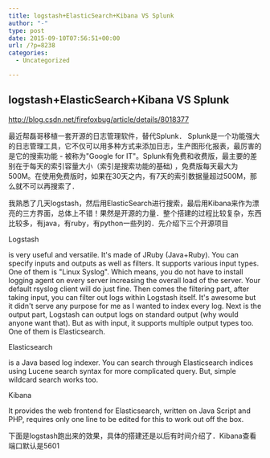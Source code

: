 ```yaml
---
title: logstash+ElasticSearch+Kibana VS Splunk
author: "-"
type: post
date: 2015-09-10T07:56:51+00:00
url: /?p=8238
categories:
  - Uncategorized

---
```

## logstash+ElasticSearch+Kibana VS Splunk
http://blog.csdn.net/firefoxbug/article/details/8018377

最近帮磊哥移植一套开源的日志管理软件，替代Splunk． Splunk是一个功能强大的日志管理工具，它不仅可以用多种方式来添加日志，生产图形化报表，最厉害的是它的搜索功能 - 被称为"Google for IT"。Splunk有免费和收费版，最主要的差别在于每天的索引容量大小（索引是搜索功能的基础) ，免费版每天最大为500M。在使用免费版时，如果在30天之内，有7天的索引数据量超过500M，那么就不可以再搜索了．
  
我熟悉了几天logstash，然后用ElasticSearch进行搜索，最后用Kibana来作为漂亮的三方界面，总体上不错！果然是开源的力量．整个搭建的过程比较复杂，东西比较多，有java，有ruby，有python一些列的．先介绍下三个开源项目

Logstash
  
is very useful and versatile. It's made of JRuby (Java+Ruby). You can specify inputs and outputs as well as filters. It supports various input types. One of them is "Linux Syslog". Which means, you do not have to install logging agent on every server increasing the overall load of the server. Your default rsyslog client will do just fine. Then comes the filtering part, after taking input, you can filter out logs within Logstash itself. It's awesome but it didn't serve any purpose for me as I wanted to index every log. Next is the output part, Logstash can output logs on standard output (why would anyone want that). But as with input, it supports multiple output types too. One of them is Elasticsearch.

Elasticsearch
  
is a Java based log indexer. You can search through Elasticsearch indices using Lucene search syntax for more complicated query. But, simple wildcard search works too.

Kibana
  
It provides the web frontend for Elasticsearch, written on Java Script and PHP, requires only one line to be edited for this to work out off the box.
  
下面是logstash跑出来的效果，具体的搭建还是以后有时间介绍了．Kibana查看端口默认是5601